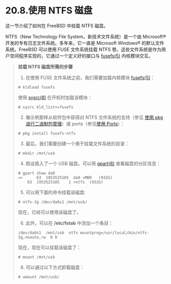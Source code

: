 # 20.8.使用 NTFS 磁盘

这一节介绍了如何在 FreeBSD 中挂载 NTFS 磁盘。

NTFS（New Technology File System，新技术文件系统）是一个由 Microsoft® 开发的专有日志文件系统。多年来，它一直是 Microsoft Windows® 的默认文件系统。FreeBSD 可以使用 FUSE 文件系统挂载 NTFS 卷。这些文件系统是作为用户空间程序实现的，它通过一个定义好的接口与 [fusefs(5)](https://www.freebsd.org/cgi/man.cgi?query=fusefs&sektion=5&format=html) 内核模块交互。

> **挂载 NTFS 磁盘所需的步骤**
>
> 1. 在使用 FUSE 文件系统之前，我们需要加载内核模块 [fusefs(5)](https://www.freebsd.org/cgi/man.cgi?query=fusefs&sektion=5&format=html)：
>
> ```shell-sessionl
> # kldload fusefs
> ```
>
> 使用 [sysrc(8)](https://www.freebsd.org/cgi/man.cgi?query=sysrc&sektion=8&format=html) 在开机时加载该模块：
>
> ```shell-sessionl
> # sysrc kld_list+=fusefs
> ```
>
> 2. 像示例那样从软件包中获得对 NTFS 文件系统的支持（参见 [使用 pkg 进行二进制包管理](https://docs.freebsd.org/en/books/handbook/ports/index.html#pkgng-intro)）或 ports（参见[使用 Ports](https://docs.freebsd.org/en/books/handbook/ports/index.html#ports-using)）：
>
> ```shell-sessionl
> # pkg install fusefs-ntfs
> ```
>
> 3. 最后，我们需要创建一个用于挂载文件系统的目录：
>
> ```shell-sessionl
> # mkdir /mnt/usb
> ```
>
> 4. 假设插入了一个 USB 磁盘。可以用 [gpart(8)](https://www.freebsd.org/cgi/man.cgi?query=gpart&sektion=8&format=html) 查看磁盘的分区信息：
>
> ```shell-sessionl
> # gpart show da0
> =>	  63  1953525105  da0 >MBR   (932G)
>     63  1953525105    1 >ntfs  (932G)
> ```
>
> 5. 可以用下面的命令挂载该磁盘:
>
> ```shell-sessionl
> # ntfs-3g /dev/da0s1 /mnt/usb/
> ```
>
> 现在，已经可以使用该磁盘了。
>
> 6. 此外，可以在 **/etc/fstab** 中添加一个条目：
>
> ```shell-sessionl
> /dev/da0s1  /mnt/usb	ntfs mountprog=/usr/local/bin/ntfs-3g,noauto,rw  0 0
> ```
>
> 现在，现在可以挂载该磁盘了：
>
> ```shell-sessionl
> # mount /mnt/usb
> ```
>
> 8. 可以通过以下方式卸载磁盘：
>
> ```shell-sessionl
> # umount /mnt/usb/
> ```
